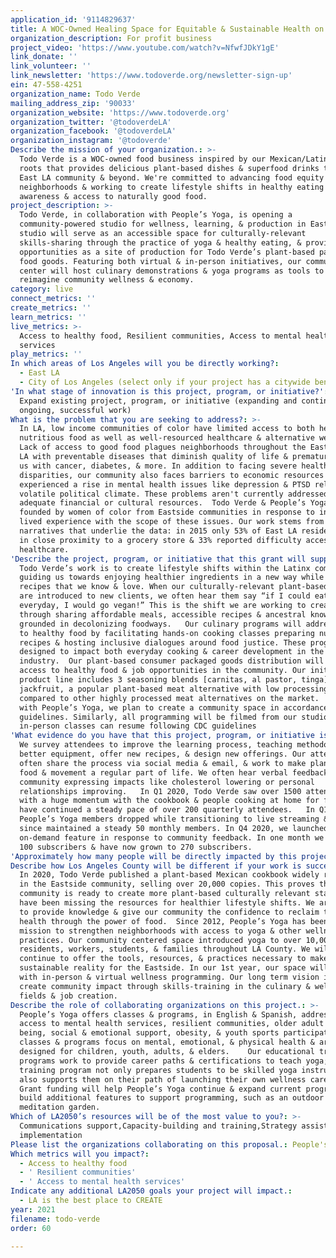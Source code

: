 ```yaml
---
application_id: '9114829637'
title: A WOC-Owned Healing Space for Equitable & Sustainable Health on the Eastside
organization_description: For profit business
project_video: 'https://www.youtube.com/watch?v=NfwfJDkY1gE'
link_donate: ''
link_volunteer: ''
link_newsletter: 'https://www.todoverde.org/newsletter-sign-up'
ein: 47-558-4251
organization_name: Todo Verde
mailing_address_zip: '90033'
organization_website: 'https://www.todoverde.org'
organization_twitter: '@todoverdeLA'
organization_facebook: '@todoverdeLA'
organization_instagram: '@todoverde'
Describe the mission of your organization.: >-
  Todo Verde is a WOC-owned food business inspired by our Mexican/Latin American
  roots that provides delicious plant-based dishes & superfood drinks to the
  East LA community & beyond. We're committed to advancing food equity in our
  neighborhoods & working to create lifestyle shifts in healthy eating through
  awareness & access to naturally good food.
project_description: >-
  Todo Verde, in collaboration with People’s Yoga, is opening a
  community-powered studio for wellness, learning, & production in East LA. Our
  studio will serve as an accessible space for culturally-relevant
  skills-sharing through the practice of yoga & healthy eating, & provide job
  opportunities as a site of production for Todo Verde’s plant-based packaged
  food goods. Featuring both virtual & in-person initiatives, our community
  center will host culinary demonstrations & yoga programs as tools to reclaim &
  reimagine community wellness & economy.
category: live
connect_metrics: ''
create_metrics: ''
learn_metrics: ''
live_metrics: >-
  Access to healthy food, Resilient communities, Access to mental health
  services
play_metrics: ''
In which areas of Los Angeles will you be directly working?:
  - East LA
  - City of Los Angeles (select only if your project has a citywide benefit)
'In what stage of innovation is this project, program, or initiative?': >-
  Expand existing project, program, or initiative (expanding and continuing
  ongoing, successful work)
What is the problem that you are seeking to address?: >-
  In LA, low income communities of color have limited access to both healthy,
  nutritious food as well as well-resourced healthcare & alternative wellness. 
  Lack of access to good food plagues neighborhoods throughout the Eastside of
  LA with preventable diseases that diminish quality of life & prematurely kill
  us with cancer, diabetes, & more. In addition to facing severe health
  disparities, our community also faces barriers to economic resources & have
  experienced a rise in mental health issues like depression & PTSD related to a
  volatile political climate. These problems aren't currently addressed with
  adequate financial or cultural resources.  Todo Verde & People’s Yoga were
  founded by women of color from Eastside communities in response to intimate
  lived experience with the scope of these issues. Our work stems from the
  narratives that underlie the data: in 2015 only 53% of East LA residents lived
  in close proximity to a grocery store & 33% reported difficulty accessing
  healthcare.
'Describe the project, program, or initiative that this grant will support to address the problem identified.': >-
  Todo Verde’s work is to create lifestyle shifts within the Latinx community,
  guiding us towards enjoying healthier ingredients in a new way while enjoying
  recipes that we know & love. When our culturally-relevant plant-based dishes
  are introduced to new clients, we often hear them say “if I could eat this way
  everyday, I would go vegan!” This is the shift we are working to create
  through sharing affordable meals, accessible recipes & ancestral knowledge
  grounded in decolonizing foodways.   Our culinary programs will address access
  to healthy food by facilitating hands-on cooking classes preparing nutritious
  recipes & hosting inclusive dialogues around food justice. These programs are
  designed to impact both everyday cooking & career development in the food
  industry.  Our plant-based consumer packaged goods distribution will address
  access to healthy food & job opportunities in the community. Our initial
  product line includes 3 seasoning blends [carnitas, al pastor, tinga] for
  jackfruit, a popular plant-based meat alternative with low processing as
  compared to other highly processed meat alternatives on the market.  Together,
  with People’s Yoga, we plan to create a community space in accordance with CDC
  guidelines. Similarly, all programming will be filmed from our studio until
  in-person classes can resume following CDC guidelines
'What evidence do you have that this project, program, or initiative is or will be successful, and how will you define and measure success?': >-
  We survey attendees to improve the learning process, teaching methodology, buy
  better equipment, offer new recipes, & design new offerings. Our attendees
  often share the process via social media & email, & work to make plant-based
  food & movement a regular part of life. We often hear verbal feedback from the
  community expressing impacts like cholesterol lowering or personal
  relationships improving.   In Q1 2020, Todo Verde saw over 1500 attendees,
  with a huge momentum with the cookbook & people cooking at home for family. We
  have continued a steady pace of over 200 quarterly attendees.   In Q1 2020,
  People’s Yoga members dropped while transitioning to live streaming & have
  since maintained a steady 50 monthly members. In Q4 2020, we launched a new
  on-demand feature in response to community feedback. In one month we gained
  100 subscribers & have now grown to 270 subscribers.
'Approximately how many people will be directly impacted by this project, program, or initiative?': '6000'
Describe how Los Angeles County will be different if your work is successful.: >-
  In 2020, Todo Verde published a plant-based Mexican cookbook widely recognized
  in the Eastside community, selling over 20,000 copies. This proves the
  community is ready to create more plant-based culturally relevant staples &
  have been missing the resources for healthier lifestyle shifts. We are working
  to provide knowledge & give our community the confidence to reclaim their
  health through the power of food.  Since 2012, People’s Yoga has been on a
  mission to strengthen neighborhoods with access to yoga & other wellness
  practices. Our community centered space introduced yoga to over 10,000
  residents, workers, students, & families throughout LA County. We will
  continue to offer the tools, resources, & practices necessary to make health a
  sustainable reality for the Eastside. In our 1st year, our space will open
  with in-person & virtual wellness programming. Our long term vision is to
  create community impact through skills-training in the culinary & wellness
  fields & job creation.
Describe the role of collaborating organizations on this project.: >-
  People’s Yoga offers classes & programs, in English & Spanish, addressing
  access to mental health services, resilient communities, older adult well
  being, social & emotional support, obesity, & youth sports participation. All
  classes & programs focus on mental, emotional, & physical health & are
  designed for children, youth, adults, & elders.    Our educational training
  programs work to provide career paths & certifications to teach yoga; the
  training program not only prepares students to be skilled yoga instructors but
  also supports them on their path of launching their own wellness careers.  
  Grant funding will help People’s Yoga continue & expand current programming, &
  build additional features to support programming, such as an outdoor
  meditation garden.
Which of LA2050’s resources will be of the most value to you?: >-
  Communications support,Capacity-building and training,Strategy assistance and
  implementation
Please list the organizations collaborating on this proposal.: People's Yoga
Which metrics will you impact?:
  - Access to healthy food
  - ' Resilient communities'
  - ' Access to mental health services'
Indicate any additional LA2050 goals your project will impact.:
  - LA is the best place to CREATE
year: 2021
filename: todo-verde
order: 60

---
```


